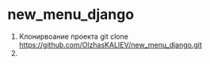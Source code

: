 # new_menu_django

1. Клонирвоание проекта git clone https://github.com/OlzhasKALIEV/new_menu_django.git
2. 
